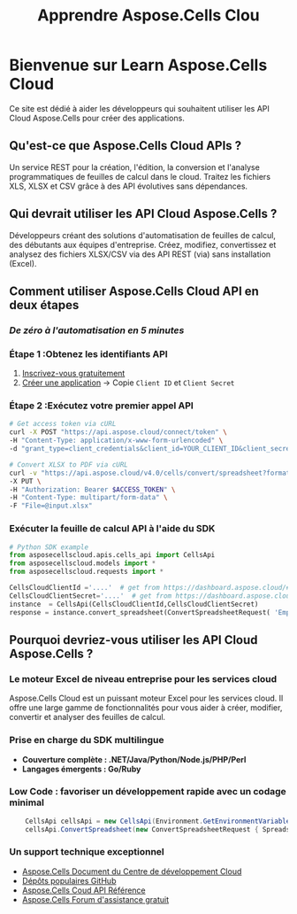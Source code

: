 ﻿---
title: Apprendre Aspose.Cells Clou
type: docs
url: /fr/learn
aliases: [/learn-aspose-cells-cloud]
description: Bienvenue pour apprendre Aspose.Cells Cloud
weight: 15
kwords: Excel, Office Cloud, REST API, Tableur, PDF, CSV, Json, Markdown, Bienvenue pour apprendre Aspose.Cells Cloud
---
# Bienvenue sur Learn Aspose.Cells Cloud

Ce site est dédié à aider les développeurs qui souhaitent utiliser les API Cloud Aspose.Cells pour créer des applications.

## Qu'est-ce que Aspose.Cells Cloud APIs ?

Un service REST pour la création, l'édition, la conversion et l'analyse programmatiques de feuilles de calcul dans le cloud. Traitez les fichiers XLS, XLSX et CSV grâce à des API évolutives sans dépendances.

## Qui devrait utiliser les API Cloud Aspose.Cells ?

Développeurs créant des solutions d'automatisation de feuilles de calcul, des débutants aux équipes d'entreprise. Créez, modifiez, convertissez et analysez des fichiers XLSX/CSV via des API REST (via) sans installation (Excel).

## **Comment utiliser Aspose.Cells Cloud API en deux étapes**

### *De zéro à l'automatisation en 5 minutes*

###  Étape 1 :**Obtenez les identifiants API**

1. [Inscrivez-vous gratuitement](https://dashboard.aspose.cloud/signup)  
2. [Créer une application](https://dashboard.aspose.cloud/applications) → Copie `Client ID` et `Client Secret`  

###  Étape 2 :**Exécutez votre premier appel API**

```bash
# Get access token via cURL
curl -X POST "https://api.aspose.cloud/connect/token" \
-H "Content-Type: application/x-www-form-urlencoded" \
-d "grant_type=client_credentials&client_id=YOUR_CLIENT_ID&client_secret=YOUR_CLIENT_SECRET"

# Convert XLSX to PDF via cURL
curl -v "https://api.aspose.cloud/v4.0/cells/convert/spreadsheet?format=PDF" \
-X PUT \
-H "Authorization: Bearer $ACCESS_TOKEN" \
-H "Content-Type: multipart/form-data" \
-F "File=@input.xlsx"
```

### **Exécuter la feuille de calcul API à l'aide du SDK**

```python
# Python SDK example
from asposecellscloud.apis.cells_api import CellsApi
from asposecellscloud.models import *
from asposecellscloud.requests import *

CellsCloudClientId ='....'  # get from https://dashboard.aspose.cloud/#/applications
CellsCloudClientSecret='....'  # get from https://dashboard.aspose.cloud/#/applications
instance  = CellsApi(CellsCloudClientId,CellsCloudClientSecret)
response = instance.convert_spreadsheet(ConvertSpreadsheetRequest( 'EmployeeSalesSummary.xlsx', 'pdf') , local_outpath = "EmployeeSalesSummary.pdf")

```

## Pourquoi devriez-vous utiliser les API Cloud Aspose.Cells ?

### Le moteur Excel de niveau entreprise pour les services cloud

Aspose.Cells Cloud est un puissant moteur Excel pour les services cloud. Il offre une large gamme de fonctionnalités pour vous aider à créer, modifier, convertir et analyser des feuilles de calcul.

### Prise en charge du SDK multilingue

- **Couverture complète : .NET/Java/Python/Node.js/PHP/Perl**
- **Langages émergents : Go/Ruby**

### Low Code : favoriser un développement rapide avec un codage minimal

```C#
    CellsApi cellsApi = new CellsApi(Environment.GetEnvironmentVariable("CellsCloudClientId"), Environment.GetEnvironmentVariable("CellsCloudClientSecret"));
    cellsApi.ConvertSpreadsheet(new ConvertSpreadsheetRequest { Spreadsheet = "EmployeeSalesSummary.xlsx", format = "pdf" }, "EmployeeSalesSummary.pdf");
```

### Un support technique exceptionnel

- [Aspose.Cells Document du Centre de développement Cloud](https://docs.aspose.cloud/cells/)
- [Dépôts populaires GitHub](https://github.com/aspose-cells-cloud)
- [Aspose.Cells Coud API Référence](https://reference.aspose.cloud/cells)
- [Aspose.Cells Forum d'assistance gratuit](https://forum.aspose.cloud/c/cells/7)
